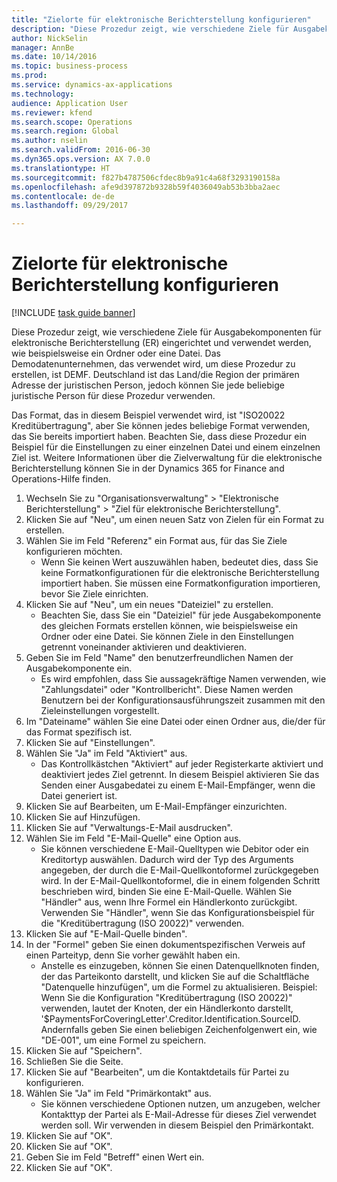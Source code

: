 ```yaml
--- 
title: "Zielorte für elektronische Berichterstellung konfigurieren"
description: "Diese Prozedur zeigt, wie verschiedene Ziele für Ausgabekomponenten für elektronische Berichterstellung (ER) eingerichtet und verwendet werden, wie beispielsweise ein Ordner oder eine Datei."
author: NickSelin
manager: AnnBe
ms.date: 10/14/2016
ms.topic: business-process
ms.prod: 
ms.service: dynamics-ax-applications
ms.technology: 
audience: Application User
ms.reviewer: kfend
ms.search.scope: Operations
ms.search.region: Global
ms.author: nselin
ms.search.validFrom: 2016-06-30
ms.dyn365.ops.version: AX 7.0.0
ms.translationtype: HT
ms.sourcegitcommit: f827b4787506cfdec8b9a91c4a68f3293190158a
ms.openlocfilehash: afe9d397872b9328b59f4036049ab53b3bba2aec
ms.contentlocale: de-de
ms.lasthandoff: 09/29/2017

---
```

# <a name="configure-destinations-for-electronic-reporting-er"></a>Zielorte für elektronische Berichterstellung konfigurieren

[!INCLUDE [task guide banner](../../includes/task-guide-banner.md)]

Diese Prozedur zeigt, wie verschiedene Ziele für Ausgabekomponenten für elektronische Berichterstellung (ER) eingerichtet und verwendet werden, wie beispielsweise ein Ordner oder eine Datei. Das Demodatenunternehmen, das verwendet wird, um diese Prozedur zu erstellen, ist DEMF. Deutschland ist das Land/die Region der primären Adresse der juristischen Person, jedoch können Sie jede beliebige juristische Person für diese Prozedur verwenden. 

Das Format, das in diesem Beispiel verwendet wird, ist "ISO20022 Kreditübertragung", aber Sie können jedes beliebige Format verwenden, das Sie bereits importiert haben. Beachten Sie, dass diese Prozedur ein Beispiel für die Einstellungen zu einer einzelnen Datei und einem einzelnen Ziel ist. Weitere Informationen über die Zielverwaltung für die elektronische Berichterstellung können Sie in der Dynamics 365 for Finance and Operations-Hilfe finden.

1. Wechseln Sie zu "Organisationsverwaltung" > "Elektronische Berichterstellung" > "Ziel für elektronische Berichterstellung".
2. Klicken Sie auf "Neu", um einen neuen Satz von Zielen für ein Format zu erstellen.
3. Wählen Sie im Feld "Referenz" ein Format aus, für das Sie Ziele konfigurieren möchten.
    * Wenn Sie keinen Wert auszuwählen haben, bedeutet dies, dass Sie keine Formatkonfigurationen für die elektronische Berichterstellung importiert haben. Sie müssen eine Formatkonfiguration importieren, bevor Sie Ziele einrichten.  
4. Klicken Sie auf "Neu", um ein neues "Dateiziel" zu erstellen.
    * Beachten Sie, dass Sie ein "Dateiziel" für jede Ausgabekomponente des gleichen Formats erstellen können, wie beispielsweise ein Ordner oder eine Datei. Sie können Ziele in den Einstellungen getrennt voneinander aktivieren und deaktivieren.  
5. Geben Sie im Feld "Name" den benutzerfreundlichen Namen der Ausgabekomponente ein.
    * Es wird empfohlen, dass Sie aussagekräftige Namen verwenden, wie "Zahlungsdatei" oder "Kontrollbericht". Diese Namen werden Benutzern bei der Konfigurationsausführungszeit zusammen mit den Zieleinstellungen vorgestellt.  
6. Im "Dateiname" wählen Sie eine Datei oder einen Ordner aus, die/der für das Format spezifisch ist.
7. Klicken Sie auf "Einstellungen".
8. Wählen Sie "Ja" im Feld "Aktiviert" aus.
    * Das Kontrollkästchen "Aktiviert" auf jeder Registerkarte aktiviert und deaktiviert jedes Ziel getrennt. In diesem Beispiel aktivieren Sie das Senden einer Ausgabedatei zu einem E-Mail-Empfänger, wenn die Datei generiert ist.  
9. Klicken Sie auf Bearbeiten, um E-Mail-Empfänger einzurichten.
10. Klicken Sie auf Hinzufügen.
11. Klicken Sie auf "Verwaltungs-E-Mail ausdrucken".
12. Wählen Sie im Feld "E-Mail-Quelle" eine Option aus.
    * Sie können verschiedene E-Mail-Quelltypen wie Debitor oder ein Kreditortyp auswählen. Dadurch wird der Typ des Arguments angegeben, der durch die E-Mail-Quellkontoformel zurückgegeben wird. In der E-Mail-Quellkontoformel, die in einem folgenden Schritt beschrieben wird, binden Sie eine E-Mail-Quelle. Wählen Sie "Händler" aus, wenn Ihre Formel ein Händlerkonto zurückgibt. Verwenden Sie "Händler", wenn Sie das Konfigurationsbeispiel für die "Kreditübertragung (ISO 20022)" verwenden.  
13. Klicken Sie auf "E-Mail-Quelle binden".
14. In der "Formel" geben Sie einen dokumentspezifischen Verweis auf einen Parteityp, denn Sie vorher gewählt haben ein.
    * Anstelle es einzugeben, können Sie einen Datenquellknoten finden, der das Parteikonto darstellt, und klicken Sie auf die Schaltfläche "Datenquelle hinzufügen", um die Formel zu aktualisieren. Beispiel: Wenn Sie die Konfiguration "Kreditübertragung (ISO 20022)" verwenden, lautet der Knoten, der ein Händlerkonto darstellt, '$PaymentsForCoveringLetter'.Creditor.Identification.SourceID. Andernfalls geben Sie einen beliebigen Zeichenfolgenwert ein, wie "DE-001", um eine Formel zu speichern.  
15. Klicken Sie auf "Speichern".
16. Schließen Sie die Seite.
17. Klicken Sie auf "Bearbeiten", um die Kontaktdetails für Partei zu konfigurieren.
18. Wählen Sie "Ja" im Feld "Primärkontakt" aus.
    * Sie können verschiedene Optionen nutzen, um anzugeben, welcher Kontakttyp der Partei als E-Mail-Adresse für dieses Ziel verwendet werden soll. Wir verwenden in diesem Beispiel den Primärkontakt.  
19. Klicken Sie auf "OK".
20. Klicken Sie auf "OK".
21. Geben Sie im Feld "Betreff" einen Wert ein.
22. Klicken Sie auf "OK".


